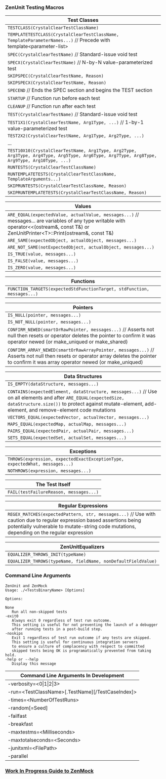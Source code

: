 ### ZenUnit Testing Macros

|Test Classes|
|----------------|
|`TESTCLASS(CrystalClearTestClassName)`|
|`TEMPLATETESTCLASS(CrystalClearTestClassName, TemplateParameterNames...)` // Precede with template\<parameter-list\>|
|`SPEC(CrystalClearTestName)` // Standard-issue void test|
|`SPECX(CrystalClearTestName)` // N-by-N value-parameterized test|
|`SKIPSPEC(CrystalClearTestName, Reason)`|
|`SKIPSPECX(CrystalClearTestName, Reason)`|
|`SPECEND` // Ends the SPEC section and begins the TEST section|
|`STARTUP` // Function run before each test|
|`CLEANUP` // Function run after each test|
|`TEST(CrystalClearTestName)` // Standard-issue void test|
|`TEST1X1(CrystalClearTestName, Arg1Type, ...)` // 1-by-1 value-parameterized test|
|`TEST2X2(CrystalClearTestName, Arg1Type, Arg2Type, ...)`|
|...|
|`TEST10X10(CrystalClearTestName, Arg1Type, Arg2Type, Arg3Type, Arg4Type, Arg5Type, Arg6Type, Arg7Type, Arg8Type, Arg9Type, Arg10Type, ...)`|
|`RUNTESTS(CrystalClearTestClassName)`|
|`RUNTEMPLATETESTS(CrystalClearTestClassName, TemplateArguments...)`|
|`SKIPRUNTESTS(CrystalClearTestClassName, Reason)`|
|`SKIPRUNTEMPLATETESTS(CrystalClearTestClassName, Reason)`|

|Values|
|------|
|`ARE_EQUAL(expectedValue, actualValue, messages...)` // messages... are variables of any type writable with operator<<(ostream&, const T&) or ZenUnitPrinter\<T\>::Print(ostream&, const T&)|
|`ARE_SAME(expectedObject, actualObject, messages...)`|
|`ARE_NOT_SAME(notExpectedObject, actualObject, messages...)`|
|`IS_TRUE(value, messages...)`|
|`IS_FALSE(value, messages...)`|
|`IS_ZERO(value, messages...)`|

|Functions|
|---------|
|`FUNCTION_TARGETS(expectedStdFunctionTarget, stdFunction, messages...)`|

|Pointers|
|------- |
|`IS_NULL(pointer, messages...)`|
|`IS_NOT_NULL(pointer, messages...)`|
|`CONFIRM_NEWED(smartOrRawPointer, messages...)` // Asserts not null then resets or operator deletes the pointer to confirm it was operator newed (or make_uniqued or make_shared)|
|`CONFIRM_ARRAY_NEWED(smartOrRawArrayPointer, messages...)` // Asserts not null then resets or operator array deletes the pointer to confirm it was array operator newed (or make_uniqued)|

|Data Structures|
|---------------|
|`IS_EMPTY(dataStructure, messages...)`|
|`CONTAINS(expectedElement, dataStructure, messages...)` // Use on all elements and after `ARE_EQUAL(expectedSize, dataStructure.size())` to protect against mutate-element, add-element, and remove-element code mutations|
|`VECTORS_EQUAL(expectedVector, actualVector, messages...)`|
|`MAPS_EQUAL(expectedMap, actualMap, messages...)`|
|`PAIRS_EQUAL(expectedPair, actualPair, messages...)`|
|`SETS_EQUAL(expectedSet, actualSet, messages...)`|

|Exceptions|
|----------|
|`THROWS(expression, expectedExactExceptionType, expectedWhat, messages...)`|
|`NOTHROWS(expression, messages...)`|

|The Test Itself|
|---------------|
|`FAIL(testFailureReason, messages...)`|

|Regular Expressions|
|-------------------|
|`REGEX_MATCHES(expectedPattern, str, messages...)` // Use with caution due to regular expression based assertions being potentially vulnerable to mutate-string code mutations, depending on the regular expression|

|ZenUnitEqualizers|
|------------------|
|`EQUALIZER_THROWS_INIT(typeName)`|
|`EQUALIZER_THROWS(typeName, fieldName, nonDefaultFieldValue)`|

### Command Line Arguments

```
ZenUnit and ZenMock
Usage: ./<TestsBinaryName> [Options]

Options:

None
   Run all non-skipped tests
-exit0
   Always exit 0 regardless of test run outcome.
   This setting is useful for not preventing the launch of a debugger
   after running tests in a post-build step.
-noskips
   Exit 1 regardless of test run outcome if any tests are skipped.
   This setting is useful for continuous integration servers
   to ensure a culture of complacency with respect to committed
   skipped tests being OK is programatically prevented from taking hold.
-help or --help
   Display this message
```

|Command Line Arguments In Development|
|-------------------------------------|
|-verbosity=\<0\|1\|2\|3\>|
|-run=\<TestClassName\>[.TestName][/TestCaseIndex]\>|
|-times=\<NumberOfTestRuns\>|
|-random[=Seed]|
|-failfast|
|-breakfast|
|-maxtestms=\<Milliseconds\>|
|-maxtotalseconds=\<Seconds\>|
|-junitxml=\<FilePath\>|
|-parallel|

### [Work In Progress Guide to ZenMock](ZenMock.md)
